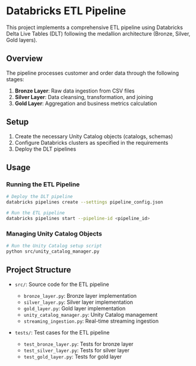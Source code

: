 # Databricks ETL Pipeline

This project implements a comprehensive ETL pipeline using Databricks Delta Live Tables (DLT) following the medallion architecture (Bronze, Silver, Gold layers).

## Overview

The pipeline processes customer and order data through the following stages:
1. **Bronze Layer**: Raw data ingestion from CSV files
2. **Silver Layer**: Data cleansing, transformation, and joining
3. **Gold Layer**: Aggregation and business metrics calculation

## Setup

1. Create the necessary Unity Catalog objects (catalogs, schemas)
2. Configure Databricks clusters as specified in the requirements
3. Deploy the DLT pipelines

## Usage

### Running the ETL Pipeline

```bash
# Deploy the DLT pipeline
databricks pipelines create --settings pipeline_config.json

# Run the ETL pipeline
databricks pipelines start --pipeline-id <pipeline_id>
```

### Managing Unity Catalog Objects

```bash
# Run the Unity Catalog setup script
python src/unity_catalog_manager.py
```

## Project Structure

- `src/`: Source code for the ETL pipeline
  - `bronze_layer.py`: Bronze layer implementation
  - `silver_layer.py`: Silver layer implementation
  - `gold_layer.py`: Gold layer implementation
  - `unity_catalog_manager.py`: Unity Catalog management
  - `streaming_ingestion.py`: Real-time streaming ingestion

- `tests/`: Test cases for the ETL pipeline
  - `test_bronze_layer.py`: Tests for bronze layer
  - `test_silver_layer.py`: Tests for silver layer
  - `test_gold_layer.py`: Tests for gold layer